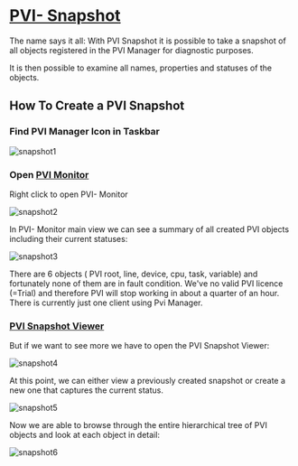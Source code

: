 # [PVI- Snapshot](https://help.br-automation.com/#/en/4/automationnet%2Fpvibase%2Fcore%2Fpvidiagnosticssnapshot.htm)

The name says it all: With PVI Snapshot it is possible to take a snapshot of all objects registered in the PVI Manager for diagnostic purposes.

It is then possible to examine all names, properties and statuses of the objects.

## How To Create a PVI Snapshot

### Find PVI Manager Icon in Taskbar

![snapshot1](snapshot1.png)

### Open [PVI Monitor](https://help.br-automation.com/#/en/4/automationnet%2Fpvibase%2Fcore%2Fpvimonitor.htm)

Right click to open PVI- Monitor

![snapshot2](snapshot2.png)

In PVI- Monitor main view we can see a summary of all created PVI objects including their current statuses:

![snapshot3](snapshot3.png)

There are 6 objects ( PVI root, line, device, cpu, task, variable) and fortunately none of them are in fault condition.
We've no valid PVI licence (=Trial) and therefore PVI will stop working in about a quarter of an hour.
There is currently just one client using Pvi Manager.

### [PVI Snapshot Viewer](https://help.br-automation.com/#/en/4/automationnet/pvibase/core/pvimonitordiagnosticssnapshotviewer.htm)

But if we want to see more we have to open the PVI Snapshot Viewer:

![snapshot4](snapshot4.png)

At this point, we can either view a previously created snapshot or create a new one that captures the current status.

![snapshot5](snapshot5.png)

Now we are able to browse through the entire hierarchical tree of PVI objects and look at each object in detail:

![snapshot6](snapshot6.png)


